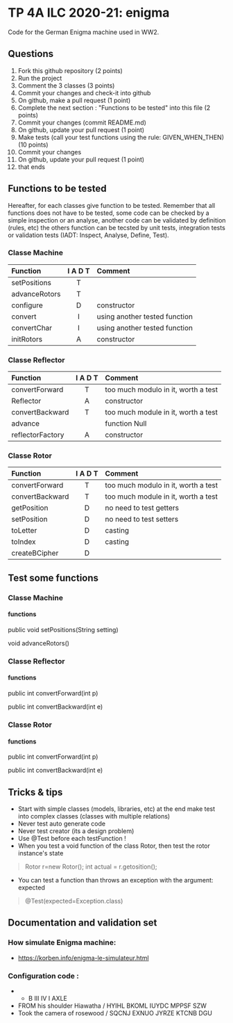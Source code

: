 # TP 4A ILC 2020-21: enigma
Code for the German Enigma machine used in WW2.

## Questions
1. Fork this github repository  (2 points)
2. Run the project
3. Comment the 3 classes (3 points)
4. Commit your changes and check-it into github
5. On github, make a pull request (1 point)
6. Complete the next section : "Functions to be tested" into this file (2 points)
7. Commit your changes (commit README.md)
8. On github, update your pull request (1 point)
9. Make tests (call your test functions using the rule: GIVEN_WHEN_THEN) (10 points)
10. Commit your changes
11. On github, update your pull request (1 point)
12. that ends

## Functions to be tested
Hereafter, for each classes give function to be tested. Remember that all functions does not have to be tested, some code can be checked by a simple inspection or an analyse, another code can be validated by definition (rules, etc) the others function can be tecsted by unit tests, integration tests or validation tests (IADT: Inspect, Analyse, Define, Test). 

### Classe Machine

| Function      |     I A D T     |        Comment |
| :------------ | :-------------: | :------------- |
| setPositions  | T |  |
| advanceRotors  | T |  |
| configure  | D | constructor |
| convert  | I | using another tested function |
| convertChar  | I | using another tested function |
| initRotors | A | constructor |

### Classe Reflector

| Function      |     I A D T     |        Comment |
| :------------ | :-------------: | :------------- |
| convertForward  | T | too much modulo in it, worth a test |
| Reflector  | A | constructor |
| convertBackward  | T | too much module in it, worth a test |
| advance  |  | function Null |
| reflectorFactory  | A | constructor |

### Classe Rotor

| Function      |     I A D T     |        Comment |
| :------------ | :-------------: | :------------- |
| convertForward  | T | too much modulo in it, worth a test |
| convertBackward  | T | too much module in it, worth a test |
| getPosition  | D | no need to test getters |
| setPosition  | D | no need to test setters |
| toLetter  | D | casting |
| toIndex | D | casting |
| createBCipher | D | |

## Test some functions

### Classe Machine
#### functions

public void setPositions(String setting)

void advanceRotors()

### Classe Reflector
#### functions

public int convertForward(int p)

public int convertBackward(int e)

### Classe Rotor
#### functions

public int convertForward(int p)

public int convertBackward(int e)

## Tricks & tips

- Start with simple classes (models, libraries, etc) at the end make test into complex classes (classes with multiple relations)
- Never test auto generate code
- Never test creator (its a design problem)
- Use @Test before each testFunction !
- When you test a void function of the class Rotor, then test the rotor instance's state
> Rotor r=new Rotor();
> int actual = r.getosition();
- You can test a function than throws an exception with the argument: expected
> @Test(expected=Exception.class)

## Documentation and validation set
### How simulate Enigma machine:
- https://korben.info/enigma-le-simulateur.html
### Configuration code :
- * B III IV I AXLE
- FROM his shoulder Hiawatha / HYIHL BKOML IUYDC MPPSF SZW
- Took the camera of rosewood / SQCNJ EXNUO JYRZE KTCNB DGU



 
